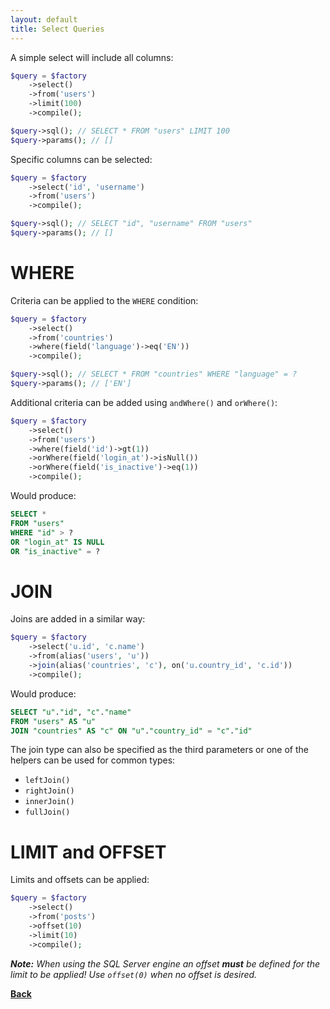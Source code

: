 ```yaml
---
layout: default
title: Select Queries
---
```


A simple select will include all columns:

```php
$query = $factory
    ->select()
    ->from('users')
    ->limit(100)
    ->compile();

$query->sql(); // SELECT * FROM "users" LIMIT 100
$query->params(); // []
```

Specific columns can be selected:

```php
$query = $factory
    ->select('id', 'username')
    ->from('users')
    ->compile();

$query->sql(); // SELECT "id", "username" FROM "users"
$query->params(); // []
```

# WHERE

Criteria can be applied to the `WHERE` condition:

```php
$query = $factory
    ->select()
    ->from('countries')
    ->where(field('language')->eq('EN'))
    ->compile();

$query->sql(); // SELECT * FROM "countries" WHERE "language" = ?
$query->params(); // ['EN']
```

Additional criteria can be added using `andWhere()` and `orWhere()`:

```php
$query = $factory
    ->select()
    ->from('users')
    ->where(field('id')->gt(1))
    ->orWhere(field('login_at')->isNull())
    ->orWhere(field('is_inactive')->eq(1))
    ->compile();
```

Would produce:

```sql
SELECT *
FROM "users"
WHERE "id" > ?
OR "login_at" IS NULL
OR "is_inactive" = ?
```

# JOIN

Joins are added in a similar way:

```php
$query = $factory
    ->select('u.id', 'c.name')
    ->from(alias('users', 'u'))
    ->join(alias('countries', 'c'), on('u.country_id', 'c.id'))
    ->compile();
```

Would produce:

```sql
SELECT "u"."id", "c"."name"
FROM "users" AS "u"
JOIN "countries" AS "c" ON "u"."country_id" = "c"."id"
```

The join type can also be specified as the third parameters or one of the helpers
can be used for common types:

- `leftJoin()`
- `rightJoin()`
- `innerJoin()`
- `fullJoin()`

# LIMIT and OFFSET

Limits and offsets can be applied:

```php
$query = $factory
    ->select()
    ->from('posts')
    ->offset(10)
    ->limit(10)
    ->compile();
```

_**Note:** When using the SQL Server engine an offset **must** be defined for
the limit to be applied! Use `offset(0)` when no offset is desired._

**[Back](../)**
